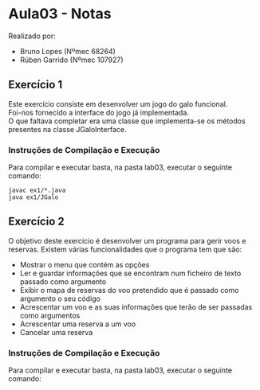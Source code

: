 # Aula03 - Notas

Realizado por:
- Bruno Lopes (Nºmec 68264)
- Rúben Garrido (Nºmec 107927)

## Exercício 1
Este exercício consiste em desenvolver um jogo do galo funcional. <br />
Foi-nos fornecido a interface do jogo já implementada. <br />
O que faltava completar era uma classe que implementa-se os métodos presentes na classe JGaloInterface.

### Instruções de Compilação e Execução
Para compilar e executar basta, na pasta lab03, executar o seguinte comando:
```
javac ex1/*.java
java ex1/JGalo

```

## Exercício 2
O objetivo deste exercício é desenvolver um programa para gerir voos e reservas.
Existem várias funcionalidades que o programa tem que são:
- Mostrar o menu que contém as opções
- Ler e guardar informações que se encontram num ficheiro de texto passado como argumento
- Exibir o mapa de reservas do voo pretendido que é passado como argumento o seu código
- Acrescentar um voo e as suas informações que terão de ser passadas como argumentos
- Acrescentar uma reserva a um voo
- Cancelar uma reserva

### Instruções de Compilação e Execução
Para compilar e executar basta, na pasta lab03,
executar o seguinte comando:
```
```

